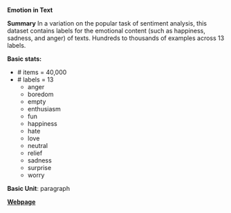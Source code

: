 **Emotion in Text**

**Summary**
In a variation on the popular task of sentiment analysis, this dataset contains labels for the emotional content (such as happiness, sadness, and anger) of texts. Hundreds to thousands of examples across 13 labels.


**Basic stats:**
+ \# items = 40,000
+ \# labels = 13
	- anger
	- boredom
	- empty
	- enthusiasm
	- fun
	- happiness
	- hate
	- love
	- neutral
	- relief
	- sadness
	- surprise
	- worry


**Basic Unit**: paragraph

[**Webpage**](https://www.crowdflower.com/data-for-everyone/)
